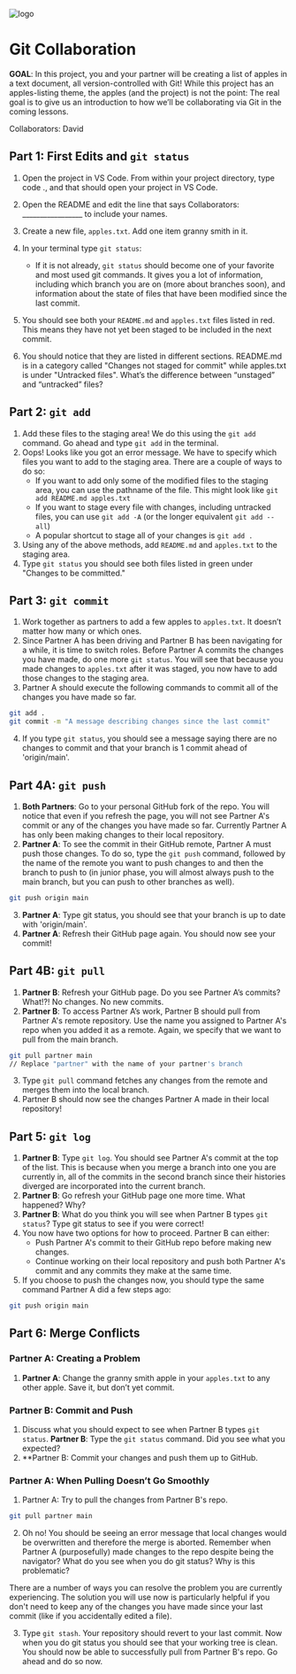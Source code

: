 ![logo](https://user-images.githubusercontent.com/44912347/201743027-4f29bdad-8418-4d72-80f5-f2f2527add15.jpg)

# Git Collaboration
**GOAL**: In this project, you and your partner will be creating a list of apples in a text document, all version-controlled with Git!  While this project has an apples-listing theme, the apples (and the project) is not the point: The real goal is to give us an introduction to how we’ll be collaborating via Git in the coming lessons.

Collaborators: David

## Part 1: First Edits and `git status`
1. Open the project in VS Code.  From within your project directory, type code ., and that should open your project in VS Code.
2. Open the README and edit the line that says Collaborators: _________________ to include your names.
3. Create a new file, `apples.txt`. Add one item granny smith in it.
4. In your terminal type `git status`:
    - If it is not already, `git status` should become one of your favorite and most used git commands. It gives you a lot of information, including which branch you are on (more about branches soon), and information about the state of files that have been modified since the last commit.

5. You should see both your `README.md` and `apples.txt` files listed in red. This means they have not yet been staged to be included in the next commit. 
6. You should notice that they are listed in different sections. README.md is in a category called "Changes not staged for commit" while apples.txt is under "Untracked files". What’s the difference between “unstaged” and “untracked” files?

## Part 2: `git add`
1. Add these files to the staging area! We do this using the `git add` command. Go ahead and type `git add` in the terminal.
2. Oops! Looks like you got an error message. We have to specify which files you want to add to the staging area. There are a couple of ways to do so:
    - If you want to add only some of the modified files to the staging area, you can use the pathname of the file. This might look like `git add README.md apples.txt`
    - If you want to stage every file with changes, including untracked files, you can use `git add -A` (or the longer equivalent `git add --all`) 
    - A popular shortcut to stage all of your changes is `git add .`
3. Using any of the above methods, add `README.md` and `apples.txt` to the staging area.
4. Type `git status` you should see both files listed in green under "Changes to be committed."

## Part 3: `git commit`
1. Work together as partners to add a few apples to `apples.txt`. It doesn’t matter how many or which ones.
2. Since Partner A has been driving and Partner B has been navigating for a while, it is time to switch roles. Before Partner A commits the changes you have made, do one more `git status`. You will see that because you made changes to `apples.txt` after it was staged, you now have to add those changes to the staging area.
3. Partner A should execute the following commands to commit all of the changes you have made so far.
```bash
git add .
git commit -m "A message describing changes since the last commit" 
```

4. If you type `git status`, you should see a message saying there are no changes to commit and that your branch is 1 commit ahead of 'origin/main'.

## Part 4A: `git push`
1. **Both Partners**: Go to your personal GitHub fork of the repo. You will notice that even if you refresh the page, you will not see Partner A's commit or any of the changes you have made so far. Currently Partner A has only been making changes to their local repository.
2. **Partner A**: To see the commit in their GitHub remote, Partner A must push those changes. To do so, type the `git push` command, followed by the name of the remote you want to push changes to and then the branch to push to (in junior phase, you will almost always push to the main branch, but you can push to other branches as well).
```bash
git push origin main
```
3. **Partner A**: Type git status, you should see that your branch is up to date with 'origin/main'.
4. **Partner A**: Refresh their GitHub page again. You should now see your commit!

## Part 4B: `git pull`
1. **Partner B**: Refresh your GitHub page. Do you see Partner A’s commits? What!?! No changes. No new commits.
2. **Partner B**: To access Partner A’s work, Partner B should pull from Partner A's remote repository. Use the name you assigned to Partner A's repo when you added it as a remote. Again, we specify that we want to pull from the main branch.
```bash
git pull partner main 
// Replace "partner" with the name of your partner's branch
```
3. Type `git pull` command fetches any changes from the remote and merges them into the local branch.
4. Partner B should now see the changes Partner A made in their local repository!

## Part 5: `git log`
1. **Partner B**: Type `git log`. You should see Partner A's commit at the top of the list. This is because when you merge a branch into one you are currently in, all of the commits in the second branch since their histories diverged are incorporated into the current branch.
2. **Partner B**: Go refresh your GitHub page one more time. What happened? Why?
3. **Partner B**: What do you think you will see when Partner B types `git status`? Type git status to see if you were correct!
4. You now have two options for how to proceed. Partner B can either:
    - Push Partner A's commit to their GitHub repo before making new changes.
    - Continue working on their local repository and push both Partner A's commit and any commits they make at the same time.
5. If you choose to push the changes now, you should type the same command Partner A did a few steps ago:
```bash
git push origin main
```

## Part 6: Merge Conflicts
### Partner A: Creating a Problem
1. **Partner A**: Change the granny smith apple in your `apples.txt` to any other apple. Save it, but don’t yet commit.

### Partner B: Commit and Push
1. Discuss what you should expect to see when Partner B types `git status`. **Partner B**: Type the `git status` command. Did you see what you expected?
2. **Partner B: Commit your changes and push them up to GitHub.

### Partner A: When Pulling Doesn’t Go Smoothly
1. Partner A: Try to pull the changes from Partner B's repo.
```bash
git pull partner main
```
2. Oh no! You should be seeing an error message that local changes would be overwritten and therefore the merge is aborted. Remember when Partner A (purposefully) made changes to the repo despite being the navigator? What do you see when you do git status? Why is this problematic?

There are a number of ways you can resolve the problem you are currently experiencing. The solution you will use now is particularly helpful if you don't need to keep any of the changes you have made since your last commit (like if you accidentally edited a file).

3. Type `git stash`. Your repository should revert to your last commit. Now when you do git status you should see that your working tree is clean. You should now be able to successfully pull from Partner B's repo. Go ahead and do so now.
